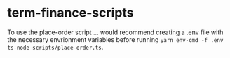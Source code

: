 # term-finance-scripts

To use the place-order script ... would recommend creating a .env file with the necessary envrionment variables before running `yarn env-cmd -f .env ts-node scripts/place-order.ts`.